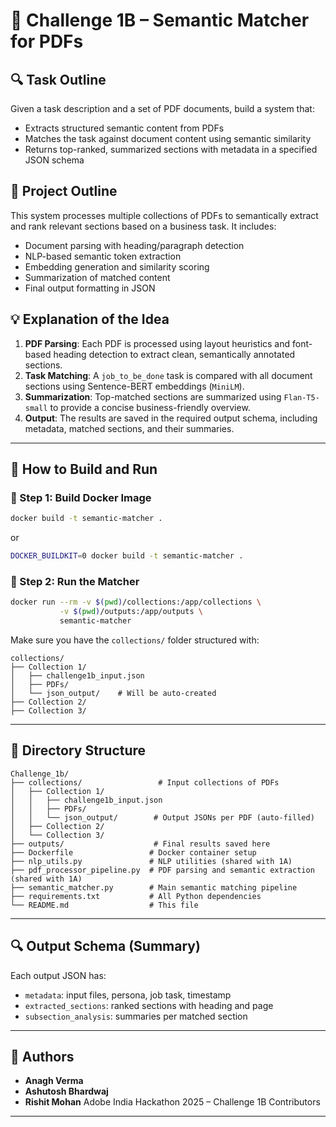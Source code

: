 # 🧠 Challenge 1B – Semantic Matcher for PDFs

## 🔍 Task Outline

Given a task description and a set of PDF documents, build a system that:

* Extracts structured semantic content from PDFs
* Matches the task against document content using semantic similarity
* Returns top-ranked, summarized sections with metadata in a specified JSON schema

## 🧱 Project Outline

This system processes multiple collections of PDFs to semantically extract and rank relevant sections based on a business task. It includes:

* Document parsing with heading/paragraph detection
* NLP-based semantic token extraction
* Embedding generation and similarity scoring
* Summarization of matched content
* Final output formatting in JSON

## 💡 Explanation of the Idea

1. **PDF Parsing**: Each PDF is processed using layout heuristics and font-based heading detection to extract clean, semantically annotated sections.
2. **Task Matching**: A `job_to_be_done` task is compared with all document sections using Sentence-BERT embeddings (`MiniLM`).
3. **Summarization**: Top-matched sections are summarized using `Flan-T5-small` to provide a concise business-friendly overview.
4. **Output**: The results are saved in the required output schema, including metadata, matched sections, and their summaries.

---

## 🐳 How to Build and Run

### 🔧 Step 1: Build Docker Image

```bash
docker build -t semantic-matcher .
```

or

```bash
DOCKER_BUILDKIT=0 docker build -t semantic-matcher .
```

### 🚀 Step 2: Run the Matcher

```bash
docker run --rm -v $(pwd)/collections:/app/collections \
           -v $(pwd)/outputs:/app/outputs \
           semantic-matcher
```

Make sure you have the `collections/` folder structured with:

```
collections/
├── Collection 1/
│   ├── challenge1b_input.json
│   ├── PDFs/
│   └── json_output/    # Will be auto-created
├── Collection 2/
├── Collection 3/
```

---

## 📁 Directory Structure

```
Challenge_1b/
├── collections/                 # Input collections of PDFs
│   ├── Collection 1/
│   │   ├── challenge1b_input.json
│   │   ├── PDFs/
│   │   └── json_output/        # Output JSONs per PDF (auto-filled)
│   ├── Collection 2/
│   └── Collection 3/
├── outputs/                    # Final results saved here
├── Dockerfile                 # Docker container setup
├── nlp_utils.py               # NLP utilities (shared with 1A)
├── pdf_processor_pipeline.py  # PDF parsing and semantic extraction (shared with 1A)
├── semantic_matcher.py        # Main semantic matching pipeline
├── requirements.txt           # All Python dependencies
└── README.md                  # This file
```

---

## 🔍 Output Schema (Summary)

Each output JSON has:

* `metadata`: input files, persona, job task, timestamp
* `extracted_sections`: ranked sections with heading and page
* `subsection_analysis`: summaries per matched section

---

## 👥 Authors

* **Anagh Verma**
* **Ashutosh Bhardwaj**
* **Rishit Mohan**
  Adobe India Hackathon 2025 – Challenge 1B Contributors

---

